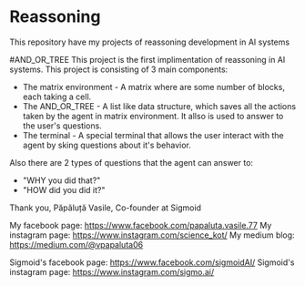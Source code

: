 # Reassoning
This repository have my projects of reassoning development in AI systems

#AND_OR_TREE
This project is the first implimentation of reassoning in AI systems. This project is consisting of 3 main components:
* The matrix environment - A matrix where are some number of blocks, each taking a cell.
* The AND_OR_TREE - A list like data structure, which saves all the actions taken by the agent in matrix environment. It allso is used to answer to the user's questions.
* The terminal - A special terminal that allows the user interact with the agent by sking questions about it's behavior.

Also there are 2 types of questions that the agent can answer to:
* "WHY you did that?"
* "HOW did you did it?"

Thank you,
Păpăluță Vasile,
Co-founder at Sigmoid

My facebook page: https://www.facebook.com/papaluta.vasile.77
My instagram page: https://www.instagram.com/science_kot/
My medium blog: https://medium.com/@vpapaluta06

Sigmoid's facebook page: https://www.facebook.com/sigmoidAI/
Sigmoid's instagram page: https://www.instagram.com/sigmo.ai/
